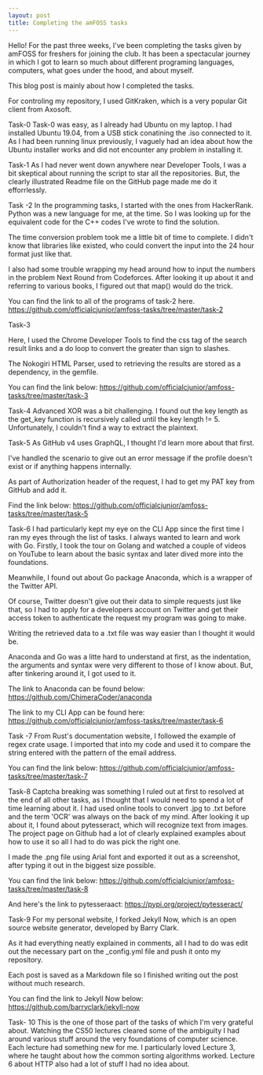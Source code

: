 ```yaml
---
layout: post 
title: Completing the amFOSS tasks
---
```


Hello!
For the past three weeks, I've been completing the tasks given by amFOSS for freshers for joining the club. It has been a spectacular 
journey in which I got to learn so much about different programing languages, computers, what goes under the hood, and about myself. 

This blog post is mainly about how I completed the tasks.

For controling my repository, I used GitKraken, which is a very popular Git client from Axosoft.

Task-0 
Task-0 was easy, as I already had Ubuntu on my laptop. I had installed Ubuntu 19.04, from a USB stick conatining the .iso connected to it.
As I had been running linux previously, I vaguely had an idea about how the Ubuntu installer works and did not encounter any problem in installing it.

Task-1
As I had never went down anywhere near Developer Tools, I was a bit skeptical about running the script to star all the repositories. But, the clearly illustrated Readme file on the GitHub page made me do it efforrlessly.

Task -2
In the programming tasks, I started with the ones from HackerRank. Python was a new language for me, at the time. So I was looking up for the equivalent code for the C++ codes I've wrote to find the solution.

The time conversion problem took me a little bit of time to complete. I didn't know that libraries like existed, who could convert the input into the 24 hour format just like that.
 
I also had some trouble wrapping my head around how to input the numbers in the problem Next Round from Codeforces. After looking it up about it and referring to various books, I figured out that map() would do the trick.

You can find the link to all of the programs of task-2 here.
https://github.com/officialcjunior/amfoss-tasks/tree/master/task-2

Task-3

Here, I used the Chrome Developer Tools to find the css tag of the search result links and a do loop to convert the greater than sign to slashes.

The Nokogiri HTML Parser, used to retrieving the results are stored as a dependency, in the gemfile.

You can find the link below:
https://github.com/officialcjunior/amfoss-tasks/tree/master/task-3

Task-4
Advanced XOR was a bit challenging.
I found out the key length as the get_key function is recursively called until the key length != 5.
Unfortunately, I couldn't find a way to extract the plaintext. 

Task-5
As GitHub v4 uses GraphQL, I thought I'd learn more about that first.

I've handled the scenario to give out an error message if the profile doesn't exist or if anything happens internally.

As part of Authorization header of the request, I had to get my PAT key from GitHub and add it.

Find the link below:
https://github.com/officialcjunior/amfoss-tasks/tree/master/task-5

Task-6
I had particularly kept my eye on the CLI App since the first time I ran my eyes through the list of tasks. I always wanted to learn and work with Go. 
Firstly, I took the tour on Golang and watched a couple of videos on YouTube to learn about the basic syntax and later dived more into the foundations.

Meanwhile, I found out about Go package Anaconda, which is a wrapper of the Twitter API.

Of course, Twitter doesn't give out their data to simple requests just like that, so I had to apply for a developers account on Twitter and get their access token to authenticate the request my program was going to make.

Writing the retrieved data to a .txt file was way easier than I thought it would be. 

Anaconda and Go was a litte hard to understand at first, as the indentation, the arguments and syntax were very different to those of I know about. But, after tinkering around it, I got used to it.


The link to Anaconda can be found below:
https://github.com/ChimeraCoder/anaconda

The link to my CLI App can be found here:
https://github.com/officialcjunior/amfoss-tasks/tree/master/task-6

Task -7
From Rust's documentation website, I followed the example of regex crate usage. I imported that into my code and used it to compare the string entered with the pattern of the email address.

You can find the link below:
https://github.com/officialcjunior/amfoss-tasks/tree/master/task-7

Task-8
Captcha breaking was something I ruled out at first to resolved at the end of all other tasks, as I thought that I would need to spend a lot of time learning about it.
I had used online tools to convert .jpg to .txt before and the term 'OCR' was always on the back of my mind. After looking it up about it, I found about pytesseract, which will recognize text from images.
The project page on Github had a lot of clearly explained examples about how to use it so all I had to do was pick the right one.

I made the .png file using Arial font and exported it out as a screenshot, after typing it out in the biggest size possible.

You can find the link below:
https://github.com/officialcjunior/amfoss-tasks/tree/master/task-8

And here's the link to pytesseraact:
https://pypi.org/project/pytesseract/

Task-9
For my personal website, I forked Jekyll Now, which is an open source website generator, developed by Barry Clark.

As it had everything neatly explained in comments, all I had to do was edit out the necessary part on the _config.yml file and push it onto my repository.

Each post is saved as a Markdown file so I finished writing out the post without much research.

You can find the link to Jekyll Now below:
https://github.com/barryclark/jekyll-now

Task- 10
This is the one of those part of the tasks of which I'm very grateful about. Watching the CS50 lectures cleared some of the ambiguity I had around various stuff around the very foundations of computer science. Each lecture had something new for me. I particularly loved Lecture 3, where he taught about how the common sorting algorithms worked. Lecture 6 about HTTP also had a lot of stuff I had no idea about.





